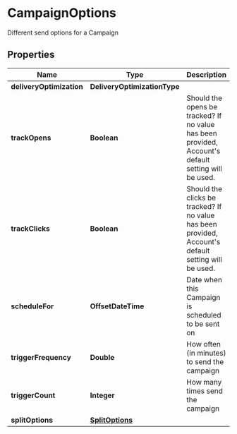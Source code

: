

# CampaignOptions

Different send options for a Campaign

## Properties

| Name | Type | Description | Notes |
|------------ | ------------- | ------------- | -------------|
|**deliveryOptimization** | **DeliveryOptimizationType** |  |  [optional] |
|**trackOpens** | **Boolean** | Should the opens be tracked? If no value has been provided, Account&#39;s default setting will be used. |  [optional] |
|**trackClicks** | **Boolean** | Should the clicks be tracked? If no value has been provided, Account&#39;s default setting will be used. |  [optional] |
|**scheduleFor** | **OffsetDateTime** | Date when this Campaign is scheduled to be sent on |  [optional] |
|**triggerFrequency** | **Double** | How often (in minutes) to send the campaign |  [optional] |
|**triggerCount** | **Integer** | How many times send the campaign |  [optional] |
|**splitOptions** | [**SplitOptions**](SplitOptions.md) |  |  [optional] |



